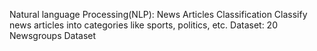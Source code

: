 Natural language Processing(NLP): News Articles Classification
    Classify news articles into categories like sports, politics, etc.
    Dataset: 20 Newsgroups Dataset